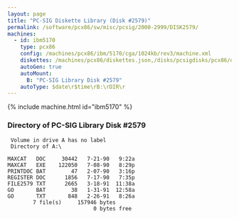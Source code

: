 ```yaml
---
layout: page
title: "PC-SIG Diskette Library (Disk #2579)"
permalink: /software/pcx86/sw/misc/pcsig/2000-2999/DISK2579/
machines:
  - id: ibm5170
    type: pcx86
    config: /machines/pcx86/ibm/5170/cga/1024kb/rev3/machine.xml
    diskettes: /machines/pcx86/diskettes.json,/disks/pcsigdisks/pcx86/diskettes.json
    autoGen: true
    autoMount:
      B: "PC-SIG Library Disk #2579"
    autoType: $date\r$time\rB:\rDIR\r
---
```


{% include machine.html id="ibm5170" %}

### Directory of PC-SIG Library Disk #2579

     Volume in drive A has no label
     Directory of A:\

    MAXCAT   DOC     30442   7-21-90   9:22a
    MAXCAT   EXE    122050   7-08-90   8:29p
    PRINTDOC BAT        47   2-07-90   3:16p
    REGISTER DOC      1856   7-17-90   7:35p
    FILE2579 TXT      2665   3-18-91  11:38a
    GO       BAT        38   1-31-91  12:58a
    GO       TXT       848   2-26-91   8:26a
            7 file(s)     157946 bytes
                               0 bytes free
